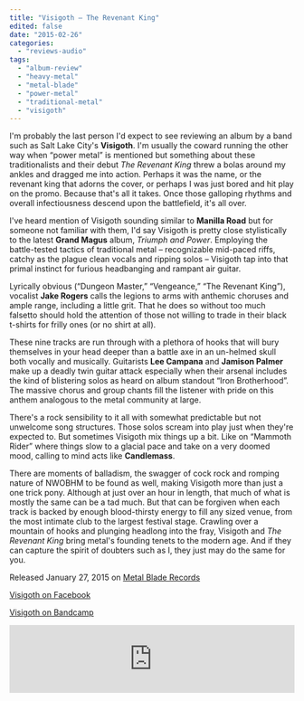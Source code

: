 ```yaml
---
title: "Visigoth – The Revenant King"
edited: false
date: "2015-02-26"
categories:
  - "reviews-audio"
tags:
  - "album-review"
  - "heavy-metal"
  - "metal-blade"
  - "power-metal"
  - "traditional-metal"
  - "visigoth"
---
```


I'm probably the last person I'd expect to see reviewing an album by a band such as Salt Lake City's **Visigoth**. I'm usually the coward running the other way when “power metal” is mentioned but something about these traditionalists and their debut _The Revenant King_ threw a bolas around my ankles and dragged me into action. Perhaps it was the name, or the revenant king that adorns the cover, or perhaps I was just bored and hit play on the promo. Because that's all it takes. Once those galloping rhythms and overall infectiousness descend upon the battlefield, it's all over.

I've heard mention of Visigoth sounding similar to **Manilla Road** but for someone not familiar with them, I'd say Visigoth is pretty close stylistically to the latest **Grand Magus** album, _Triumph and Power_. Employing the battle-tested tactics of traditional metal – recognizable mid-paced riffs, catchy as the plague clean vocals and ripping solos – Visigoth tap into that primal instinct for furious headbanging and rampant air guitar.

Lyrically obvious (“Dungeon Master,” “Vengeance,” “The Revenant King”), vocalist **Jake Rogers** calls the legions to arms with anthemic choruses and ample range, including a little grit. That he does so without too much falsetto should hold the attention of those not willing to trade in their black t-shirts for frilly ones (or no shirt at all).

These nine tracks are run through with a plethora of hooks that will bury themselves in your head deeper than a battle axe in an un-helmed skull both vocally and musically. Guitarists **Lee Campana** and **Jamison Palmer** make up a deadly twin guitar attack especially when their arsenal includes the kind of blistering solos as heard on album standout “Iron Brotherhood”. The massive chorus and group chants fill the listener with pride on this anthem analogous to the metal community at large.

There's a rock sensibility to it all with somewhat predictable but not unwelcome song structures. Those solos scream into play just when they're expected to. But sometimes Visigoth mix things up a bit. Like on “Mammoth Rider” where things slow to a glacial pace and take on a very doomed mood, calling to mind acts like **Candlemass**.

There are moments of balladism, the swagger of cock rock and romping nature of NWOBHM to be found as well, making Visigoth more than just a one trick pony. Although at just over an hour in length, that much of what is mostly the same can be a tad much. But that can be forgiven when each track is backed by enough blood-thirsty energy to fill any sized venue, from the most intimate club to the largest festival stage. Crawling over a mountain of hooks and plunging headlong into the fray, Visigoth and _The Revenant King_ bring metal's founding tenets to the modern age. And if they can capture the spirit of doubters such as I, they just may do the same for you.

Released January 27, 2015 on [Metal Blade Records](http://www.metalblade.com/us/artists/visigoth/)

[Visigoth on Facebook](https://www.facebook.com/visigothofficial)

[Visigoth on Bandcamp](https://visigoth.bandcamp.com/)

<iframe style="border: 0; width: 100%; height: 120px;" src="https://bandcamp.com/EmbeddedPlayer/track=3025778247/size=large/bgcol=ffffff/linkcol=0687f5/tracklist=false/artwork=small/transparent=true/" width="300" height="150" seamless=""><a href="http://visigoth.bandcamp.com/track/dungeon-master">Dungeon Master by Visigoth</a></iframe>
